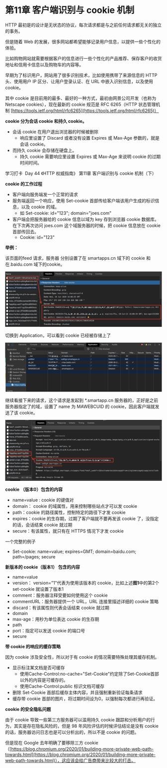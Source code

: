 # 第11章 客户端识别与 cookie 机制


HTTP 最初是的设计是无状态的协议，每次请求都是与之前任何请求都无关的独立的事务。

但是随着 Web 的发展，很多网站都希望能够记录用户信息，以提供一些个性化的体验。

比如购物网站就需要根据客户的信息进行一些个性化的产品推荐、保存客户的收货地址和信用卡信息以及购物车的内容等。

早期为了标识用户，网站用了很多识别技术，比如使用携带了来源信息的 HTTP 头、使用用户 IP 区分、让用户登录认证、在 URL 中嵌入识别信息，以及使用 cookie。

其中 cookie 是目前用的最多、最好的一种方式，最初由网景公司开发（也称为 Netscape cookies），现在最新的 cookie 规范是 RFC 6265（HTTP 状态管理机制 [https://tools.ietf.org/html/rfc6265](https://tools.ietf.org/html/rfc6265)）

**cookie 分为会话 cookie 和持久 cookie。**

- 会话 cookie 在用户退出浏览器的时候被删除
    - 响应里设置了 Discard 或者没有设置 Expires 或 Max-Age 参数的，就是会话 cookie。
- 而持久 cookie 会存储在硬盘上。
    - 持久 cookie 需要响应里设置 Expires 或 Max-Age 来说明 cookie 的过期时间时间。

学习打卡  Day 44 《HTTP 权威指南》 第11章 客户端识别与 cookie 机制（下）

**cookie 的工作过程**

- 客户端向服务端发一个正常的请求
- 服务端返回一个响应，使用 Set-cookie 首部传给客户端该用户生成的标识信息，以及 cookie 的域。
    - 如 Set-cookie: id="123"; domain="joes.com"
- 客户端会把服务器给的 cookie 信息以域为 key 存到浏览器 cookie 数据库。在下次再次访问 joes.com 这个域服务器的时候，把 cookie 信息放在 cookie 首部传回去。
    - Cookie: id="123"

**举例：**

该页面的feed 请求，服务器 分别设置了在 smartapps.cn 域下的 cookie 和 在.baidu.com 域下的cookie。

![%E7%AC%AC11%E7%AB%A0%20%E5%AE%A2%E6%88%B7%E7%AB%AF%E8%AF%86%E5%88%AB%E4%B8%8E%20cookie%20%E6%9C%BA%E5%88%B6%200e0b681a73bb4ce38f9c9e15d75a6045/Untitled.png](%E7%AC%AC11%E7%AB%A0%20%E5%AE%A2%E6%88%B7%E7%AB%AF%E8%AF%86%E5%88%AB%E4%B8%8E%20cookie%20%E6%9C%BA%E5%88%B6%200e0b681a73bb4ce38f9c9e15d75a6045/Untitled.png)

切换到 Application，可以看到 cookie 已经被存储上了

![%E7%AC%AC11%E7%AB%A0%20%E5%AE%A2%E6%88%B7%E7%AB%AF%E8%AF%86%E5%88%AB%E4%B8%8E%20cookie%20%E6%9C%BA%E5%88%B6%200e0b681a73bb4ce38f9c9e15d75a6045/Untitled%201.png](%E7%AC%AC11%E7%AB%A0%20%E5%AE%A2%E6%88%B7%E7%AB%AF%E8%AF%86%E5%88%AB%E4%B8%8E%20cookie%20%E6%9C%BA%E5%88%B6%200e0b681a73bb4ce38f9c9e15d75a6045/Untitled%201.png)

继续看接下来的请求，这个请求是发起到 *.smartapp.cn 服务器的，正好是之前 服务器指定了的域，设置了 name 为 MAWEBCUID 的 cookie，因此客户端就发送了该 cookie。

![%E7%AC%AC11%E7%AB%A0%20%E5%AE%A2%E6%88%B7%E7%AB%AF%E8%AF%86%E5%88%AB%E4%B8%8E%20cookie%20%E6%9C%BA%E5%88%B6%200e0b681a73bb4ce38f9c9e15d75a6045/Untitled%202.png](%E7%AC%AC11%E7%AB%A0%20%E5%AE%A2%E6%88%B7%E7%AB%AF%E8%AF%86%E5%88%AB%E4%B8%8E%20cookie%20%E6%9C%BA%E5%88%B6%200e0b681a73bb4ce38f9c9e15d75a6045/Untitled%202.png)

**cookie （版本0）包含的内容**

- name=value : cookie 的键值对
- domain： cookie 的域属性，用来控制哪些站点才可以发 cookie
- path：cookie 的路径属性，控制特定的路径下才发 cookie
- expires：cookie 的生存期，过期了客户端就不要再发该 cookie 了，没指定的话，会话结束 cookie 就过期
- secure：有该属性，就只有在 HTTPS 情况下才发 cookie

一个完整的例子

- Set-cookie: name=value; expires=GMT; domain=baidu.com; path=/pages; secure

**新版本的 cookie（版本1） 包含的内容**

- name=value
- version： version="1"代表为使用该版本的 cookie，比如上述**图1**中的第2个 set-cookie 就设置了版本1
- comment：服务器注释受要如何使用这个 cookie
- commentURL：服务器提供一个 URL，URL 连接里描述详细的 cookie 策略
- discard：有该属性则代表会话结束 cookie 就过期
- domain
- max-age：用秒为单位表达 cookie 的生存期
- path
- port：指定可以发送 cookie 的端口号
- secure

**带 cookie 的响应的缓存策略**

因为 cookie 涉及安全性，所以对于有 cookie 的情况需要特殊处理其缓存机制。

- 显示标注某文档是否可缓存
    - 使用Cache-Control:no-cache="Set-Cookie"约定除了Set-Cookie首部以外的内容是可缓存的。
    - 使用Cache-Control:public 标识文档可缓存
- 删除 Set-Cookie 首部后缓存主体内容，并且强制重新验证每条请求
- 缓存带 cookie 首部的图片，将过期时间设为0，以强制每次都进行再验证。

**cookie 的安全隐私问题**

由于 cookie 导致一些第三方服务器可以滥用持久 cookie 跟踪和分析用户的行为，其实是存在隐私风险的，但是 98 年风险评估的时候评估结论是没有 cookie 的话，服务器访问日志也是可以分析出的，所以不是 cookie 的问题。

但是现在 Google 去年明确了要移除三方 cookie （[https://blog.chromium.org/2020/01/building-more-private-web-path-towards.html](https://blog.chromium.org/2020/01/building-more-private-web-path-towards.html)），这应该会给广告商带来比较大的打击。